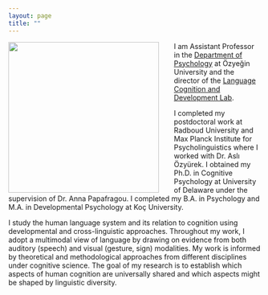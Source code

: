 ```yaml
---
layout: page
title: ""
---
```


<img align="left" style="margin-right: 30px" src="UnalPhoto.png" width="300" height="300">


I am Assistant Professor in the [Department of Psychology](https://www.ozyegin.edu.tr/en/department-psychology) at Özyeğin University and the director of the [Language Cognition and Development Lab](http://www.labs.ozyegin.edu.tr/gelisim/).

I completed my postdoctoral work at Radboud University and Max Planck Institute for Psycholinguistics where I worked with Dr. Aslı Özyürek.  I obtained my Ph.D. in Cognitive Psychology at University of Delaware under the supervision of Dr. Anna Papafragou. I completed my B.A. in Psychology and M.A. in Developmental Psychology at Koç University. 

I study the human language system and its relation to cognition using developmental and cross-linguistic approaches. Throughout my work, I adopt a multimodal view of language by drawing on evidence from both auditory (speech) and visual (gesture, sign) modalities. My work is informed by theoretical and methodological approaches from different disciplines under cognitive science. The goal of my research is to establish which aspects of human cognition are universally shared and which aspects might be shaped by linguistic diversity. 
